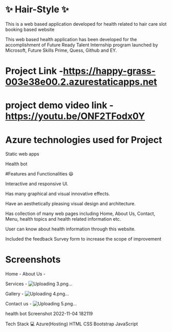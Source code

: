 # ✨ Hair-Style ✨

This is a web based application developed for health related to hair care slot booking based website 

This web based health application has been developed for the accomplishment of Future Ready Talent Internship program launched by Microsoft, Future Skills Prime, Quess, Github and EY.
# Project Link -https://happy-grass-003e38e00.2.azurestaticapps.net

# project demo video link - https://youtu.be/ONF2TFodx0Y

# Azure technologies used for Project
Static web apps

Health bot

#Features and Functionalities 😃

Interactive and responsive UI.

Has many graphical and visual innovative effects.

Have an aesthetically pleasing visual design and architecture.

Has collection of many web pages including Home, About Us, Contact, Menu, health topics and health related information etc.

User can know about health information through this website.

Included the feedback Survey form to increase the scope of improvement

# Screenshots
Home -
About Us -

Services -
![Uploading 3.png…]()

Gallery -
![Uploading 4.png…]()

Contact us -
![Uploading 5.png…]()





health bot
Screenshot 2022-11-04 182119

Tech Stack 💻
Azure(Hosting)
HTML
CSS
Bootstrap
JavaScript
